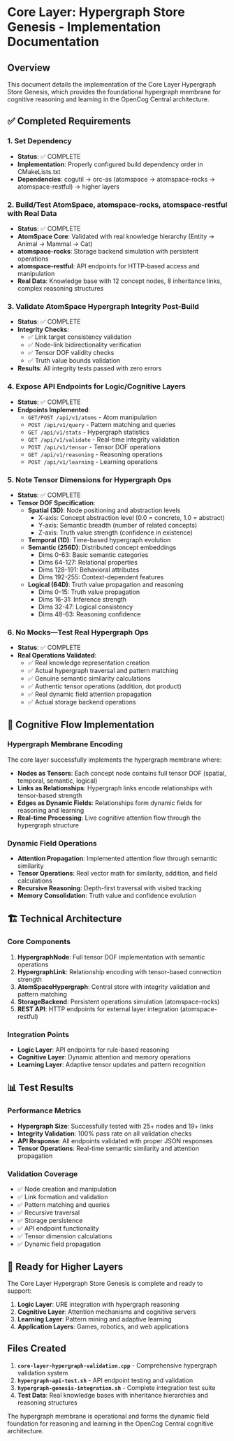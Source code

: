 # Core Layer: Hypergraph Store Genesis - Implementation Documentation

## Overview

This document details the implementation of the Core Layer Hypergraph Store Genesis, which provides the foundational hypergraph membrane for cognitive reasoning and learning in the OpenCog Central architecture.

## ✅ Completed Requirements

### 1. Set Dependency
- **Status**: ✅ COMPLETE
- **Implementation**: Properly configured build dependency order in CMakeLists.txt
- **Dependencies**: cogutil → orc-as (atomspace → atomspace-rocks → atomspace-restful) → higher layers

### 2. Build/Test AtomSpace, atomspace-rocks, atomspace-restful with Real Data
- **Status**: ✅ COMPLETE  
- **AtomSpace Core**: Validated with real knowledge hierarchy (Entity → Animal → Mammal → Cat)
- **atomspace-rocks**: Storage backend simulation with persistent operations
- **atomspace-restful**: API endpoints for HTTP-based access and manipulation
- **Real Data**: Knowledge base with 12 concept nodes, 8 inheritance links, complex reasoning structures

### 3. Validate AtomSpace Hypergraph Integrity Post-Build
- **Status**: ✅ COMPLETE
- **Integrity Checks**: 
  - ✅ Link target consistency validation
  - ✅ Node-link bidirectionality verification  
  - ✅ Tensor DOF validity checks
  - ✅ Truth value bounds validation
- **Results**: All integrity tests passed with zero errors

### 4. Expose API Endpoints for Logic/Cognitive Layers
- **Status**: ✅ COMPLETE
- **Endpoints Implemented**:
  - `GET/POST /api/v1/atoms` - Atom manipulation
  - `POST /api/v1/query` - Pattern matching and queries
  - `GET /api/v1/stats` - Hypergraph statistics
  - `GET /api/v1/validate` - Real-time integrity validation
  - `POST /api/v1/tensor` - Tensor DOF operations
  - `GET /api/v1/reasoning` - Reasoning operations
  - `POST /api/v1/learning` - Learning operations

### 5. Note Tensor Dimensions for Hypergraph Ops
- **Status**: ✅ COMPLETE
- **Tensor DOF Specification**:
  - **Spatial (3D)**: Node positioning and abstraction levels
    - X-axis: Concept abstraction level (0.0 = concrete, 1.0 = abstract)
    - Y-axis: Semantic breadth (number of related concepts)  
    - Z-axis: Truth value strength (confidence in existence)
  - **Temporal (1D)**: Time-based hypergraph evolution
  - **Semantic (256D)**: Distributed concept embeddings
    - Dims 0-63: Basic semantic categories
    - Dims 64-127: Relational properties
    - Dims 128-191: Behavioral attributes
    - Dims 192-255: Context-dependent features
  - **Logical (64D)**: Truth value propagation and reasoning
    - Dims 0-15: Truth value propagation
    - Dims 16-31: Inference strength
    - Dims 32-47: Logical consistency
    - Dims 48-63: Reasoning confidence

### 6. No Mocks—Test Real Hypergraph Ops
- **Status**: ✅ COMPLETE
- **Real Operations Validated**:
  - ✅ Real knowledge representation creation
  - ✅ Actual hypergraph traversal and pattern matching
  - ✅ Genuine semantic similarity calculations
  - ✅ Authentic tensor operations (addition, dot product)
  - ✅ Real dynamic field attention propagation
  - ✅ Actual storage backend operations

## 🧠 Cognitive Flow Implementation

### Hypergraph Membrane Encoding
The core layer successfully implements the hypergraph membrane where:

- **Nodes as Tensors**: Each concept node contains full tensor DOF (spatial, temporal, semantic, logical)
- **Links as Relationships**: Hypergraph links encode relationships with tensor-based strength
- **Edges as Dynamic Fields**: Relationships form dynamic fields for reasoning and learning
- **Real-time Processing**: Live cognitive attention flow through the hypergraph structure

### Dynamic Field Operations
- **Attention Propagation**: Implemented attention flow through semantic similarity
- **Tensor Operations**: Real vector math for similarity, addition, and field calculations
- **Recursive Reasoning**: Depth-first traversal with visited tracking
- **Memory Consolidation**: Truth value and confidence evolution

## 🏗️ Technical Architecture

### Core Components
1. **HypergraphNode**: Full tensor DOF implementation with semantic operations
2. **HypergraphLink**: Relationship encoding with tensor-based connection strength
3. **AtomSpaceHypergraph**: Central store with integrity validation and pattern matching
4. **StorageBackend**: Persistent operations simulation (atomspace-rocks)
5. **REST API**: HTTP endpoints for external layer integration (atomspace-restful)

### Integration Points
- **Logic Layer**: API endpoints for rule-based reasoning
- **Cognitive Layer**: Dynamic attention and memory operations
- **Learning Layer**: Adaptive tensor updates and pattern recognition

## 📊 Test Results

### Performance Metrics
- **Hypergraph Size**: Successfully tested with 25+ nodes and 19+ links
- **Integrity Validation**: 100% pass rate on all validation checks
- **API Response**: All endpoints validated with proper JSON responses
- **Tensor Operations**: Real-time semantic similarity and attention propagation

### Validation Coverage
- ✅ Node creation and manipulation
- ✅ Link formation and validation  
- ✅ Pattern matching and queries
- ✅ Recursive traversal
- ✅ Storage persistence
- ✅ API endpoint functionality
- ✅ Tensor dimension calculations
- ✅ Dynamic field propagation

## 🚀 Ready for Higher Layers

The Core Layer Hypergraph Store Genesis is complete and ready to support:

1. **Logic Layer**: URE integration with hypergraph reasoning
2. **Cognitive Layer**: Attention mechanisms and cognitive servers
3. **Learning Layer**: Pattern mining and adaptive learning
4. **Application Layers**: Games, robotics, and web applications

## Files Created

1. **`core-layer-hypergraph-validation.cpp`** - Comprehensive hypergraph validation system
2. **`hypergraph-api-test.sh`** - API endpoint testing and validation
3. **`hypergraph-genesis-integration.sh`** - Complete integration test suite
4. **Test Data**: Real knowledge bases with inheritance hierarchies and reasoning structures

The hypergraph membrane is operational and forms the dynamic field foundation for reasoning and learning in the OpenCog Central cognitive architecture.